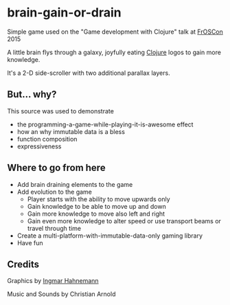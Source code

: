 # brain-gain-or-drain
Simple game used on the "Game development with Clojure" talk at
[FrOSCon](https://www.froscon.de) 2015 

A little brain flys through a galaxy, joyfully eating
[Clojure](http://clojure.org) logos to gain more knowledge.

It's a 2-D side-scroller with two additional parallax layers.

## But... why?
This source was used to demonstrate
- the programming-a-game-while-playing-it-is-awesome effect
- how an why immutable data is a bless
- function composition
- expressiveness

## Where to go from here
- Add brain draining elements to the game
- Add evolution to the game
  - Player starts with the ability to move upwards only
  - Gain knowledge to be able to move up and down
  - Gain more knowledge to move also left and right
  - Gain even more knowledge to alter speed or use transport beams or travel through time
- Create a multi-platform-with-immutable-data-only gaming library
- Have fun


## Credits
Graphics by [Ingmar Hahnemann](https://www.facebook.com/UiDuesterburg)

Music and Sounds by Christian Arnold
